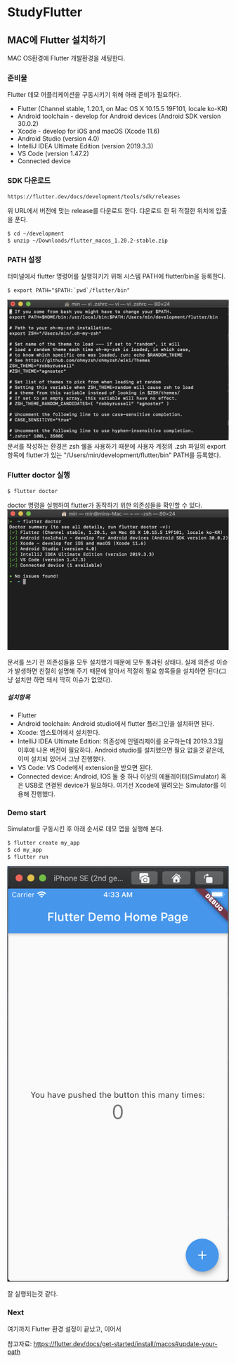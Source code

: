 # StudyFlutter


## MAC에 Flutter 설치하기

MAC OS환경에 Flutter 개발환경을 세팅한다.

### 준비물

Flutter 데모 어플리케이션을 구동시키기 위해 아래 준비가 필요하다.

* Flutter (Channel stable, 1.20.1, on Mac OS X 10.15.5 19F101, locale ko-KR)
* Android toolchain - develop for Android devices (Android SDK version 30.0.2)
* Xcode - develop for iOS and macOS (Xcode 11.6)
* Android Studio (version 4.0)
* IntelliJ IDEA Ultimate Edition (version 2019.3.3)
* VS Code (version 1.47.2)
* Connected device



### SDK 다운로드

~~~
https://flutter.dev/docs/development/tools/sdk/releases
~~~

위 URL에서 버전에 맞는 release를 다운로드 한다.
댜운로드 한 뒤 적절한 위치에 압출을 푼다.

~~~
$ cd ~/development
$ unzip ~/Downloads/flutter_macos_1.20.2-stable.zip
~~~

### PATH 설정

터미널에서 flutter 명령어를 실행히키기 위해 시스템 PATH에 flutter/bin을 등록한다.
~~~
$ export PATH="$PATH:`pwd`/flutter/bin"
~~~
![image](./images/zshrc_export.png)
문서를 작성하는 환경은 zsh 쉘을 사용하기 때문에 사용자 계정의 .zsh 파일의 export항목에 flutter가 있는 "/Users/min/development/flutter/bin" PATH를 등록했다.

### Flutter doctor 실행

~~~
$ flutter doctor 
~~~
doctor 명령을 실행하여 flutter가 동작하기 위한 의존성들을 확인할 수 있다.
![image](./images/flutter_doctor.png)

문서를 쓰기 전 의존성들을 모두 설치했기 때문에 모두 통과된 상태다.
실제 의존성 이슈가 발생하면 친절히 설명해 주기 때문에 알아서 적절히 필요 항목들을 설치하면 된다(그냥 설치만 하면 돼서 딱히 이슈가 없었다).

##### 설치항목
- Flutter 
- Android toolchain: Android studio에서 flutter 플러그인을 설치하면 된다.
- Xcode: 앱스토어에서 설치한다.
- IntelliJ IDEA Ultimate Edition: 의존성에 인텔리제이를 요구하는데 2019.3.3월 이후에 나온 버전이 필요하다. Android studio를 설치했으면 필요 없을것 같은데, 이미 설치되 있어서 그냥 진행했다.
- VS Code: VS Code에서 extension을 받으면 된다.
- Connected device: Android, IOS 둘 중 하나 이상의 에뮬레이터(Simulator) 혹은 USB로 연결된 device가 필요하다. 여기선 Xcode에 딸려오는 Simulator를 이용해 진행했다.


### Demo start

Simulator를 구동시킨 후 아래 순서로 데모 앱을 실행해 본다.
~~~
$ flutter create my_app
$ cd my_app
$ flutter run
~~~

![image](./images/Demo_app_launch.png)

잘 실행되는것 같다.

### Next

여기까지 Flutter 환경 설정이 끝났고, 이어서 


참고자료: https://flutter.dev/docs/get-started/install/macos#update-your-path
 
 
